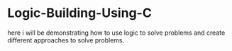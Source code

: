 # Logic-Building-Using-C
here i will be demonstrating how to use logic to solve problems and create different approaches to solve problems.
